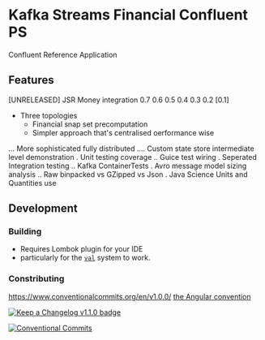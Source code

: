 # Kafka Streams Financial Confluent PS
Confluent Reference Application



## Features
[UNRELEASED]
JSR Money integration
0.7
0.6
0.5
0.4
0.3
0.2
[0.1]
- Three topologies
  - Financial snap set precomputation
  - Simpler approach that's centralised oerformance wise

... More sophisticated fully distributed
.... Custom state store intermediate level demonstration
. Unit testing coverage
.. Guice test wiring 
. Seperated Integration testing
.. Kafka ContainerTests
. Avro message model sizing analysis
.. Raw binpacked vs GZipped vs Json
. Java Science Units and Quantities use

## Development

### Building

- Requires Lombok plugin for your IDE
 - particularly for the [`val`][val-lombok] system to work.

### Constributing


https://www.conventionalcommits.org/en/v1.0.0/
 [the Angular convention](https://github.com/angular/angular/blob/22b96b9/CONTRIBUTING.md#-commit-message-guidelines)
 
 [![Keep a Changelog v1.1.0 badge][changelog-badge]][changelog]
 
 [![Conventional Commits](https://img.shields.io/badge/Conventional%20Commits-1.0.0-yellow.svg)](https://conventionalcommits.org)
 
[changelog]: ./CHANGELOG.md
[changelog-badge]: https://img.shields.io/badge/changelog-Keep%20a%20Changelog%20v1.1.0-%23E05735
[val-lombok]: https://www.projectlombok.org/features/val

[rbenv]: https://github.com/rbenv/rbenv
[ruby-version]: .ruby-version
[source]: source/
[pull-request]: https://help.github.com/articles/creating-a-pull-request/
[fork]: https://help.github.com/articles/fork-a-repo/
[version-badge]: https://img.shields.io/badge/version-1.1.0-blue.svg
[license-badge]: https://img.shields.io/badge/license-MIT-blue.svg